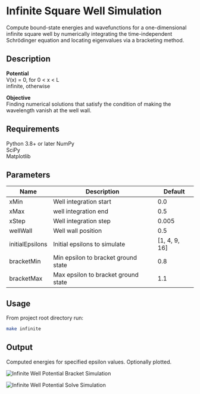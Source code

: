 # Infinite Square Well Simulation

Compute bound-state energies and wavefunctions for a one-dimensional infinite square well by numerically integrating the time-independent Schrödinger equation and locating eigenvalues via a bracketing method.

## Description

**Potential**  
V(x) =
    0, for 0 < x < L  
    infinite, otherwise

**Objective**  
Finding numerical solutions that satisfy the condition of making the wavelength vanish at the well wall.

## Requirements

Python 3.8+ or later
NumPy  
SciPy  
Matplotlib 

## Parameters

Name            | Description                         | Default
--------------- | ----------------------------------- | -------
xMin            | Well integration start              | 0.0
xMax            | well integration end                | 0.5
xStep           | Well integration step               | 0.005
wellWall        | Well wall position                  | 0.5
initialEpsilons | Initial epsilons to simulate        | [1, 4, 9, 16]
bracketMin      | Min epsilon to bracket ground state | 0.8
bracketMax      | Max epsilon to bracket ground state | 1.1

## Usage

From project root directory run:

```bash
make infinite
```

## Output

Computed energies for specified epsilon values.
Optionally plotted.

![Infinite Well Potential Bracket Simulation](data/Infinite_Well_Potential_Bracket_Simulation.png)

![Infinite Well Potential Solve Simulation](data/Infinite_Well_Potential_Solve_Simulation.png)
